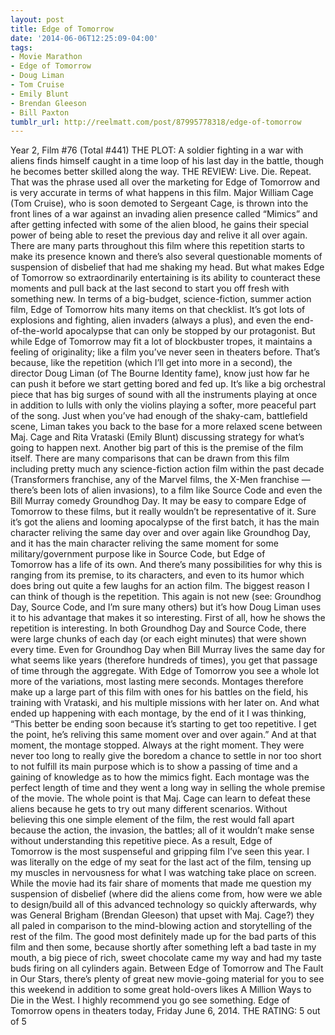 ```yaml
---
layout: post
title: Edge of Tomorrow
date: '2014-06-06T12:25:09-04:00'
tags:
- Movie Marathon
- Edge of Tomorrow
- Doug Liman
- Tom Cruise
- Emily Blunt
- Brendan Gleeson
- Bill Paxton
tumblr_url: http://reelmatt.com/post/87995778318/edge-of-tomorrow
---
```



Year 2, Film #76 (Total #441)
THE PLOT: A soldier fighting in a war with aliens finds himself caught in a time loop of his last day in the battle, though he becomes better skilled along the way.
THE REVIEW: Live. Die. Repeat. That was the phrase used all over the marketing for Edge of Tomorrow and is very accurate in terms of what happens in this film. Major William Cage (Tom Cruise), who is soon demoted to Sergeant Cage, is thrown into the front lines of a war against an invading alien presence called “Mimics” and after getting infected with some of the alien blood, he gains their special power of being able to reset the previous day and relive it all over again. There are many parts throughout this film where this repetition starts to make its presence known and there’s also several questionable moments of suspension of disbelief that had me shaking my head. But what makes Edge of Tomorrow so extraordinarily entertaining is its ability to counteract these moments and pull back at the last second to start you off fresh with something new.
In terms of a big-budget, science-fiction, summer action film, Edge of Tomorrow hits many items on that checklist. It’s got lots of explosions and fighting, alien invaders (always a plus), and even the end-of-the-world apocalypse that can only be stopped by our protagonist. But while Edge of Tomorrow may fit a lot of blockbuster tropes, it maintains a feeling of originality; like a film you’ve never seen in theaters before. That’s because, like the repetition (which I’ll get into more in a second), the director Doug Liman (of The Bourne Identity fame), know just how far he can push it before we start getting bored and fed up. It’s like a big orchestral piece that has big surges of sound with all the instruments playing at once in addition to lulls with only the violins playing a softer, more peaceful part of the song. Just when you’ve had enough of the shaky-cam, battlefield scene, Liman takes you back to the base for a more relaxed scene between Maj. Cage and Rita Vrataski (Emily Blunt) discussing strategy for what’s going to happen next.
Another big part of this is the premise of the film itself. There are many comparisons that can be drawn from this film including pretty much any science-fiction action film within the past decade (Transformers franchise, any of the Marvel films, the X-Men franchise — there’s been lots of alien invasions), to a film like Source Code and even the Bill Murray comedy Groundhog Day. It may be easy to compare Edge of Tomorrow to these films, but it really wouldn’t be representative of it. Sure it’s got the aliens and looming apocalypse of the first batch, it has the main character reliving the same day over and over again like Groundhog Day, and it has the main character reliving the same moment for some military/government purpose like in Source Code, but Edge of Tomorrow has a life of its own. And there’s many possibilities for why this is ranging from its premise, to its characters, and even to its humor which does bring out quite a few laughs for an action film.
The biggest reason I can think of though is the repetition. This again is not new (see: Groundhog Day, Source Code, and I’m sure many others) but it’s how Doug Liman uses it to his advantage that makes it so interesting. First of all, how he shows the repetition is interesting. In both Groundhog Day and Source Code, there were large chunks of each day (or each eight minutes) that were shown every time. Even for Groundhog Day when Bill Murray lives the same day for what seems like years (therefore hundreds of times), you get that passage of time through the aggregate. With Edge of Tomorrow you see a whole lot more of the variations, most lasting mere seconds. Montages therefore make up a large part of this film with ones for his battles on the field, his training with Vrataski, and his multiple missions with her later on. And what ended up happening with each montage, by the end of it I was thinking, “This better be ending soon because it’s starting to get too repetitive. I get the point, he’s reliving this same moment over and over again.” And at that moment, the montage stopped. Always at the right moment. They were never too long to really give the boredom a chance to settle in nor too short to not fulfill its main purpose which is to show a passing of time and a gaining of knowledge as to how the mimics fight. Each montage was the perfect length of time and they went a long way in selling the whole premise of the movie. The whole point is that Maj. Cage can learn to defeat these aliens because he gets to try out many different scenarios. Without believing this one simple element of the film, the rest would fall apart because the action, the invasion, the battles; all of it wouldn’t make sense without understanding this repetitive piece.
As a result, Edge of Tomorrow is the most suspenseful and gripping film I’ve seen this year. I was literally on the edge of my seat for the last act of the film, tensing up my muscles in nervousness for what I was watching take place on screen. While the movie had its fair share of moments that made me question my suspension of disbelief (where did the aliens come from, how were we able to design/build all of this advanced technology so quickly afterwards, why was General Brigham (Brendan Gleeson) that upset with Maj. Cage?) they all paled in comparison to the mind-blowing action and storytelling of the rest of the film. The good most definitely made up for the bad parts of this film and then some, because shortly after something left a bad taste in my mouth, a big piece of rich, sweet chocolate came my way and had my taste buds firing on all cylinders again. Between Edge of Tomorrow and The Fault in Our Stars, there’s plenty of great new movie-going material for you to see this weekend in addition to some great hold-overs likes A Million Ways to Die in the West. I highly recommend you go see something.
Edge of Tomorrow opens in theaters today, Friday June 6, 2014.
THE RATING: 5 out of 5
